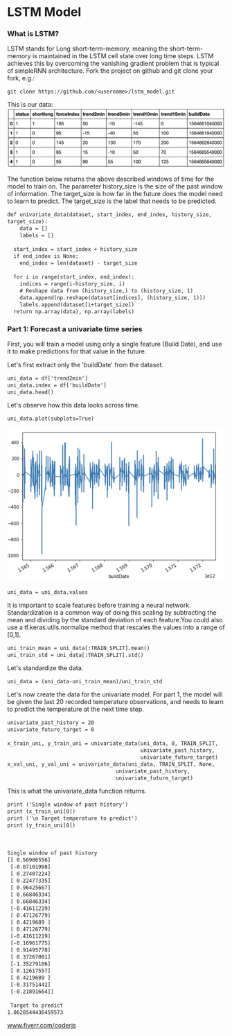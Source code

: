 # LSTM Model

### What is LSTM?

LSTM stands for Long short-term-memory, meaning the short-term-memory is maintained in the LSTM cell state over long time steps. LSTM achieves this by overcoming the vanishing gradient problem that is typical of simpleRNN architecture.
Fork the project on github and git clone your fork, e.g.:

    git clone https://github.com/<username>/lstm_model.git
This is our data:
![Train test split](/images/data_pic.png)


The function below returns the above described windows of time for the model to train on. The parameter history_size is the size of the past window of information. The target_size is how far in the future does the model need to learn to predict. The target_size is the label that needs to be predicted.


    def univariate_data(dataset, start_index, end_index, history_size, target_size):
        data = []
        labels = []

      start_index = start_index + history_size
      if end_index is None:
        end_index = len(dataset) - target_size

      for i in range(start_index, end_index):
        indices = range(i-history_size, i)
        # Reshape data from (history_size,) to (history_size, 1)
        data.append(np.reshape(dataset[indices], (history_size, 1)))
        labels.append(dataset[i+target_size])
      return np.array(data), np.array(labels)
### Part 1: Forecast a univariate time series
First, you will train a model using only a single feature (Build Date), and use it to make predictions for that value in the future.

Let's first extract only the 'buildDate' from the dataset.

    uni_data = df['trend2min']
    uni_data.index = df['buildDate']
    uni_data.head() 

Let's observe how this data looks across time. 

    uni_data.plot(subplots=True)
    

![Train test split](/images/time_ser.png)


	uni_data = uni_data.values

It is important to scale features before training a neural network. Standardization is a common way of doing this scaling by subtracting the mean and dividing by the standard deviation of each feature.You could also use a tf.keras.utils.normalize method that rescales the values into a range of [0,1].

	
	uni_train_mean = uni_data[:TRAIN_SPLIT].mean()
	uni_train_std = uni_data[:TRAIN_SPLIT].std()
    
Let's standardize the data.

	uni_data = (uni_data-uni_train_mean)/uni_train_std

Let's now create the data for the univariate model. For part 1, the model will be given the last 20 recorded temperature observations, and needs to learn to predict the temperature at the next time step.
	
	univariate_past_history = 20
	univariate_future_target = 0

	x_train_uni, y_train_uni = univariate_data(uni_data, 0, TRAIN_SPLIT,
	                                           univariate_past_history,
	                                           univariate_future_target)
	x_val_uni, y_val_uni = univariate_data(uni_data, TRAIN_SPLIT, None,
                                       univariate_past_history,
                                       univariate_future_target)


This is what the univariate_data function returns.


	print ('Single window of past history')
	print (x_train_uni[0])
	print ('\n Target temperature to predict')
	print (y_train_uni[0])
  


	Single window of past history
	[[ 0.56986556]
	 [-0.07101998]
	 [ 0.27407224]
	 [ 0.22477335]
	 [ 0.96425667]
	 [ 0.66846334]
	 [ 0.66846334]
	 [-0.41611219]
	 [ 0.47126779]
	 [ 0.4219689 ]
	 [ 0.47126779]
	 [-0.41611219]
	 [-0.16961775]
	 [ 0.91495778]
	 [ 0.37267001]
	 [-1.35279106]
	 [ 0.12617557]
	 [ 0.4219689 ]
	 [-0.31751442]
	 [-0.21891664]]

	 Target to predict
	1.0628544436459573


www.fiverr.com/coderjs
    

